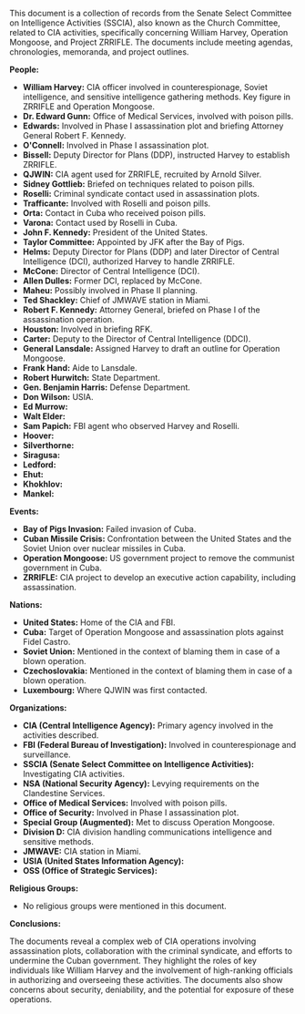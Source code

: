 This document is a collection of records from the Senate Select Committee on Intelligence Activities (SSCIA), also known as the Church Committee, related to CIA activities, specifically concerning William Harvey, Operation Mongoose, and Project ZRRIFLE. The documents include meeting agendas, chronologies, memoranda, and project outlines.

**People:**

*   **William Harvey:** CIA officer involved in counterespionage, Soviet intelligence, and sensitive intelligence gathering methods. Key figure in ZRRIFLE and Operation Mongoose.
*   **Dr. Edward Gunn:** Office of Medical Services, involved with poison pills.
*   **Edwards:** Involved in Phase I assassination plot and briefing Attorney General Robert F. Kennedy.
*   **O'Connell:** Involved in Phase I assassination plot.
*   **Bissell:** Deputy Director for Plans (DDP), instructed Harvey to establish ZRRIFLE.
*   **QJWIN:** CIA agent used for ZRRIFLE, recruited by Arnold Silver.
*   **Sidney Gottlieb:** Briefed on techniques related to poison pills.
*   **Roselli:** Criminal syndicate contact used in assassination plots.
*   **Trafficante:** Involved with Roselli and poison pills.
*   **Orta:** Contact in Cuba who received poison pills.
*   **Varona:** Contact used by Roselli in Cuba.
*   **John F. Kennedy:** President of the United States.
*   **Taylor Committee:** Appointed by JFK after the Bay of Pigs.
*   **Helms:** Deputy Director for Plans (DDP) and later Director of Central Intelligence (DCI), authorized Harvey to handle ZRRIFLE.
*   **McCone:** Director of Central Intelligence (DCI).
*   **Allen Dulles:** Former DCI, replaced by McCone.
*   **Maheu:** Possibly involved in Phase II planning.
*   **Ted Shackley:** Chief of JMWAVE station in Miami.
*   **Robert F. Kennedy:** Attorney General, briefed on Phase I of the assassination operation.
*   **Houston:** Involved in briefing RFK.
*   **Carter:** Deputy to the Director of Central Intelligence (DDCI).
*   **General Lansdale:** Assigned Harvey to draft an outline for Operation Mongoose.
*   **Frank Hand:** Aide to Lansdale.
*   **Robert Hurwitch:** State Department.
*   **Gen. Benjamin Harris:** Defense Department.
*   **Don Wilson:** USIA.
*   **Ed Murrow:**
*   **Walt Elder:**
*   **Sam Papich:** FBI agent who observed Harvey and Roselli.
*   **Hoover:**
*   **Silverthorne:**
*   **Siragusa:**
*   **Ledford:**
*   **Ehut:**
*   **Khokhlov:**
*   **Mankel:**

**Events:**

*   **Bay of Pigs Invasion:** Failed invasion of Cuba.
*   **Cuban Missile Crisis:** Confrontation between the United States and the Soviet Union over nuclear missiles in Cuba.
*   **Operation Mongoose:** US government project to remove the communist government in Cuba.
*   **ZRRIFLE:** CIA project to develop an executive action capability, including assassination.

**Nations:**

*   **United States:** Home of the CIA and FBI.
*   **Cuba:** Target of Operation Mongoose and assassination plots against Fidel Castro.
*   **Soviet Union:** Mentioned in the context of blaming them in case of a blown operation.
*   **Czechoslovakia:** Mentioned in the context of blaming them in case of a blown operation.
*   **Luxembourg:** Where QJWIN was first contacted.

**Organizations:**

*   **CIA (Central Intelligence Agency):** Primary agency involved in the activities described.
*   **FBI (Federal Bureau of Investigation):** Involved in counterespionage and surveillance.
*   **SSCIA (Senate Select Committee on Intelligence Activities):** Investigating CIA activities.
*   **NSA (National Security Agency):** Levying requirements on the Clandestine Services.
*   **Office of Medical Services:** Involved with poison pills.
*   **Office of Security:** Involved in Phase I assassination plot.
*   **Special Group (Augmented):** Met to discuss Operation Mongoose.
*   **Division D:** CIA division handling communications intelligence and sensitive methods.
*   **JMWAVE:** CIA station in Miami.
*   **USIA (United States Information Agency):**
*   **OSS (Office of Strategic Services):**

**Religious Groups:**

*   No religious groups were mentioned in this document.

**Conclusions:**

The documents reveal a complex web of CIA operations involving assassination plots, collaboration with the criminal syndicate, and efforts to undermine the Cuban government. They highlight the roles of key individuals like William Harvey and the involvement of high-ranking officials in authorizing and overseeing these activities. The documents also show concerns about security, deniability, and the potential for exposure of these operations.
